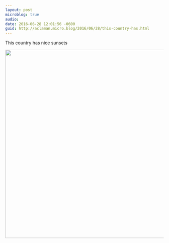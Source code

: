 ```yaml
---
layout: post
microblog: true
audio: 
date: 2016-06-28 12:01:56 -0600
guid: http://aclaman.micro.blog/2016/06/28/this-country-has.html
---
```

This country has nice sunsets

<img src="http://micro.alexclaman.com/uploads/2018/fedeb235ce.jpg" width="600" height="600" />

